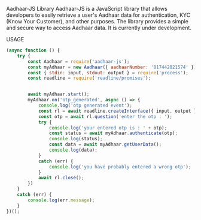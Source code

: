 Aadhaar-JS Library
Aadhaar-JS is a JavaScript library that allows developers to easily retrieve a user's Aadhaar data for authentication, KYC (Know Your Customer), and other purposes. The library provides a simple and secure way to access Aadhaar data.
It is currently under development.

USAGE
```javascript
(async function () {
    try {
        const Aadhaar = require('aadhaar-js');
        const myAdhaar = new Aadhaar({ aadhaarNumber: '817442021574' });
        const { stdin: input, stdout: output } = require('process');
        const readline = require('readline/promises');


        await myAdhaar.start();
        myAdhaar.on('otp_generated', async () => {
            console.log('otp generated event');
            const rl = await readline.createInterface({ input, output });
            const otp = await rl.question('enter the otp : ');
            try {
                console.log('your entered otp is : ' + otp);
                const status = await myAdhaar.authenticate(otp);
                console.log(status);
                const data = await myAdhaar.getUserData();
                console.log(data);
            }
            catch (err) {
                console.log('you have probably entered a wrong otp');
            }
            await rl.close();
        })
    }
    catch (err) {
        console.log(err.message);
    }
})();
```
